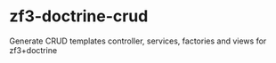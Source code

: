 # zf3-doctrine-crud
Generate CRUD templates controller, services, factories and views for zf3+doctrine
